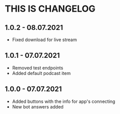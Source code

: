 # THIS IS CHANGELOG

## 1.0.2 - 08.07.2021

- Fixed download for live stream

## 1.0.1 - 07.07.2021

- Removed test endpoints
- Added default podcast item

## 1.0.0 - 07.07.2021

- Added buttons with the info for app's connecting
- New bot answers added
